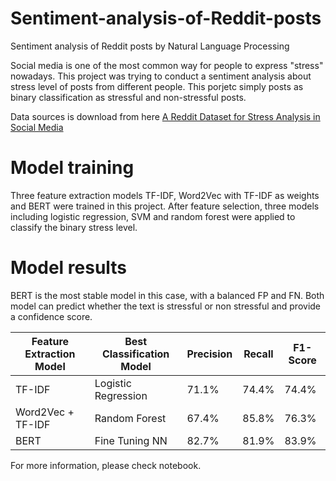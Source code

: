 # Sentiment-analysis-of-Reddit-posts
Sentiment analysis of Reddit posts by Natural Language Processing

Social media is one of the most common way for people to express "stress" nowadays. 
This project was trying to conduct a sentiment analysis about stress level of posts from different people.
This porjetc simply posts as binary classification as stressful and non-stressful posts.

Data sources is download from here [A Reddit Dataset for Stress Analysis in Social Media](https://arxiv.org/abs/1911.00133/)


# Model training 
 Three feature extraction models TF-IDF, Word2Vec with TF-IDF as weights and BERT were trained in this project. 
 After feature selection, three models including logistic regression, SVM and random forest were applied to classify the binary stress level. 
 
# Model results
BERT is the most stable model in this case, with a balanced FP and FN.
Both model can predict whether the text is stressful or non stressful and provide a confidence score.


|Feature Extraction Model	|Best Classification Model	   |  Precision	   | Recall	  |  F1-Score |
| ----------------------- | ---------------------------- | ------------- | ---------| ----------| 
|TF-IDF	                  |Logistic Regression	          | 71.1%	       | 74.4%	     | 74.4%|
|Word2Vec + TF-IDF	       | Random Forest	              |   67.4%	       | 85.8%	    |  76.3%|
|BERT	                 |   Fine Tuning NN	        |       82.7%	     |   81.9%	 |     83.9%|


 For more information, please check notebook.
